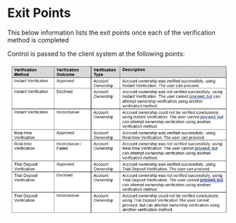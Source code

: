 
# Exit Points

This below information lists the exit points once each of the verification method is completed

Control is passed to the client system at the following points: 


<center>

 ![image](../assets/images/ExitPoints.png)

 &nbsp;
</center>
